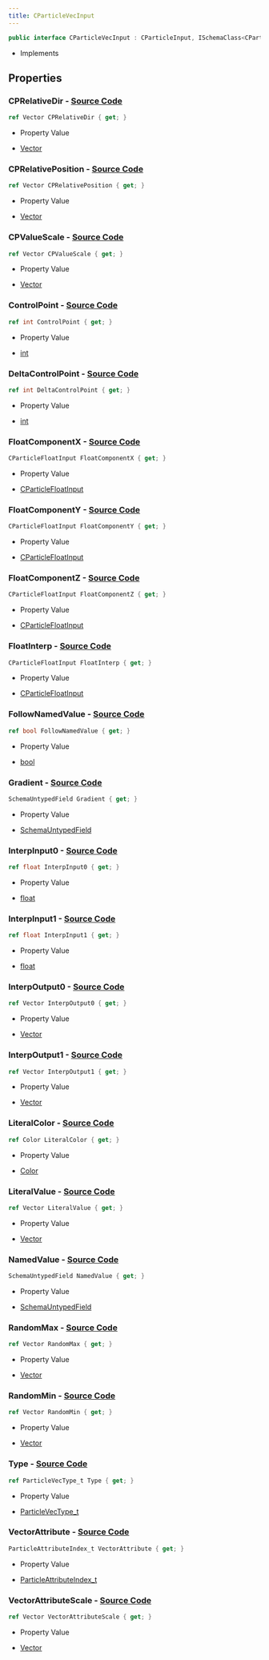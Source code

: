 ```yaml
---
title: CParticleVecInput
---
```


```csharp
public interface CParticleVecInput : CParticleInput, ISchemaClass<CParticleInput>, ISchemaClass<CParticleVecInput>, ISchemaField, ISchemaClass, INativeHandle
```

- Implements

## Properties

### **CPRelativeDir** - [Source Code](https://github.com/swiftly-solution/swiftlys2/blob/main/managed/src/SwiftlyS2.Generated/Schemas/Interfaces/CParticleVecInput.cs#L39)

```csharp
ref Vector CPRelativeDir { get; }
```

- Property Value

- [Vector](/docs/api/shared/natives/vector)

### **CPRelativePosition** - [Source Code](https://github.com/swiftly-solution/swiftlys2/blob/main/managed/src/SwiftlyS2.Generated/Schemas/Interfaces/CParticleVecInput.cs#L37)

```csharp
ref Vector CPRelativePosition { get; }
```

- Property Value

- [Vector](/docs/api/shared/natives/vector)

### **CPValueScale** - [Source Code](https://github.com/swiftly-solution/swiftlys2/blob/main/managed/src/SwiftlyS2.Generated/Schemas/Interfaces/CParticleVecInput.cs#L35)

```csharp
ref Vector CPValueScale { get; }
```

- Property Value

- [Vector](/docs/api/shared/natives/vector)

### **ControlPoint** - [Source Code](https://github.com/swiftly-solution/swiftlys2/blob/main/managed/src/SwiftlyS2.Generated/Schemas/Interfaces/CParticleVecInput.cs#L31)

```csharp
ref int ControlPoint { get; }
```

- Property Value

- [int](https://learn.microsoft.com/dotnet/api/system.int32)

### **DeltaControlPoint** - [Source Code](https://github.com/swiftly-solution/swiftlys2/blob/main/managed/src/SwiftlyS2.Generated/Schemas/Interfaces/CParticleVecInput.cs#L33)

```csharp
ref int DeltaControlPoint { get; }
```

- Property Value

- [int](https://learn.microsoft.com/dotnet/api/system.int32)

### **FloatComponentX** - [Source Code](https://github.com/swiftly-solution/swiftlys2/blob/main/managed/src/SwiftlyS2.Generated/Schemas/Interfaces/CParticleVecInput.cs#L41)

```csharp
CParticleFloatInput FloatComponentX { get; }
```

- Property Value

- [CParticleFloatInput](/docs/api/shared/schemadefinitions/cparticlefloatinput)

### **FloatComponentY** - [Source Code](https://github.com/swiftly-solution/swiftlys2/blob/main/managed/src/SwiftlyS2.Generated/Schemas/Interfaces/CParticleVecInput.cs#L43)

```csharp
CParticleFloatInput FloatComponentY { get; }
```

- Property Value

- [CParticleFloatInput](/docs/api/shared/schemadefinitions/cparticlefloatinput)

### **FloatComponentZ** - [Source Code](https://github.com/swiftly-solution/swiftlys2/blob/main/managed/src/SwiftlyS2.Generated/Schemas/Interfaces/CParticleVecInput.cs#L45)

```csharp
CParticleFloatInput FloatComponentZ { get; }
```

- Property Value

- [CParticleFloatInput](/docs/api/shared/schemadefinitions/cparticlefloatinput)

### **FloatInterp** - [Source Code](https://github.com/swiftly-solution/swiftlys2/blob/main/managed/src/SwiftlyS2.Generated/Schemas/Interfaces/CParticleVecInput.cs#L47)

```csharp
CParticleFloatInput FloatInterp { get; }
```

- Property Value

- [CParticleFloatInput](/docs/api/shared/schemadefinitions/cparticlefloatinput)

### **FollowNamedValue** - [Source Code](https://github.com/swiftly-solution/swiftlys2/blob/main/managed/src/SwiftlyS2.Generated/Schemas/Interfaces/CParticleVecInput.cs#L25)

```csharp
ref bool FollowNamedValue { get; }
```

- Property Value

- [bool](https://learn.microsoft.com/dotnet/api/system.boolean)

### **Gradient** - [Source Code](https://github.com/swiftly-solution/swiftlys2/blob/main/managed/src/SwiftlyS2.Generated/Schemas/Interfaces/CParticleVecInput.cs#L58)

```csharp
SchemaUntypedField Gradient { get; }
```

- Property Value

- [SchemaUntypedField](/docs/api/shared/schemas/schemauntypedfield)

### **InterpInput0** - [Source Code](https://github.com/swiftly-solution/swiftlys2/blob/main/managed/src/SwiftlyS2.Generated/Schemas/Interfaces/CParticleVecInput.cs#L49)

```csharp
ref float InterpInput0 { get; }
```

- Property Value

- [float](https://learn.microsoft.com/dotnet/api/system.single)

### **InterpInput1** - [Source Code](https://github.com/swiftly-solution/swiftlys2/blob/main/managed/src/SwiftlyS2.Generated/Schemas/Interfaces/CParticleVecInput.cs#L51)

```csharp
ref float InterpInput1 { get; }
```

- Property Value

- [float](https://learn.microsoft.com/dotnet/api/system.single)

### **InterpOutput0** - [Source Code](https://github.com/swiftly-solution/swiftlys2/blob/main/managed/src/SwiftlyS2.Generated/Schemas/Interfaces/CParticleVecInput.cs#L53)

```csharp
ref Vector InterpOutput0 { get; }
```

- Property Value

- [Vector](/docs/api/shared/natives/vector)

### **InterpOutput1** - [Source Code](https://github.com/swiftly-solution/swiftlys2/blob/main/managed/src/SwiftlyS2.Generated/Schemas/Interfaces/CParticleVecInput.cs#L55)

```csharp
ref Vector InterpOutput1 { get; }
```

- Property Value

- [Vector](/docs/api/shared/natives/vector)

### **LiteralColor** - [Source Code](https://github.com/swiftly-solution/swiftlys2/blob/main/managed/src/SwiftlyS2.Generated/Schemas/Interfaces/CParticleVecInput.cs#L20)

```csharp
ref Color LiteralColor { get; }
```

- Property Value

- [Color](/docs/api/shared/natives/color)

### **LiteralValue** - [Source Code](https://github.com/swiftly-solution/swiftlys2/blob/main/managed/src/SwiftlyS2.Generated/Schemas/Interfaces/CParticleVecInput.cs#L18)

```csharp
ref Vector LiteralValue { get; }
```

- Property Value

- [Vector](/docs/api/shared/natives/vector)

### **NamedValue** - [Source Code](https://github.com/swiftly-solution/swiftlys2/blob/main/managed/src/SwiftlyS2.Generated/Schemas/Interfaces/CParticleVecInput.cs#L23)

```csharp
SchemaUntypedField NamedValue { get; }
```

- Property Value

- [SchemaUntypedField](/docs/api/shared/schemas/schemauntypedfield)

### **RandomMax** - [Source Code](https://github.com/swiftly-solution/swiftlys2/blob/main/managed/src/SwiftlyS2.Generated/Schemas/Interfaces/CParticleVecInput.cs#L62)

```csharp
ref Vector RandomMax { get; }
```

- Property Value

- [Vector](/docs/api/shared/natives/vector)

### **RandomMin** - [Source Code](https://github.com/swiftly-solution/swiftlys2/blob/main/managed/src/SwiftlyS2.Generated/Schemas/Interfaces/CParticleVecInput.cs#L60)

```csharp
ref Vector RandomMin { get; }
```

- Property Value

- [Vector](/docs/api/shared/natives/vector)

### **Type** - [Source Code](https://github.com/swiftly-solution/swiftlys2/blob/main/managed/src/SwiftlyS2.Generated/Schemas/Interfaces/CParticleVecInput.cs#L16)

```csharp
ref ParticleVecType_t Type { get; }
```

- Property Value

- [ParticleVecType_t](/docs/api/shared/schemadefinitions/particlevectype_t)

### **VectorAttribute** - [Source Code](https://github.com/swiftly-solution/swiftlys2/blob/main/managed/src/SwiftlyS2.Generated/Schemas/Interfaces/CParticleVecInput.cs#L27)

```csharp
ParticleAttributeIndex_t VectorAttribute { get; }
```

- Property Value

- [ParticleAttributeIndex_t](/docs/api/shared/schemadefinitions/particleattributeindex_t)

### **VectorAttributeScale** - [Source Code](https://github.com/swiftly-solution/swiftlys2/blob/main/managed/src/SwiftlyS2.Generated/Schemas/Interfaces/CParticleVecInput.cs#L29)

```csharp
ref Vector VectorAttributeScale { get; }
```

- Property Value

- [Vector](/docs/api/shared/natives/vector)

